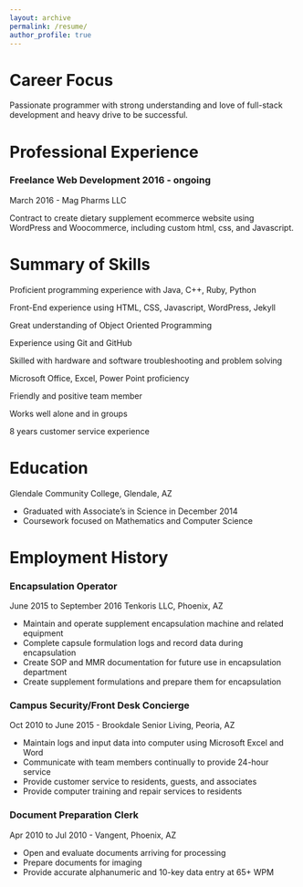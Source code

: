 ```yaml
---
layout: archive
permalink: /resume/
author_profile: true
---
```

# Career Focus
Passionate programmer with strong understanding and love of full-stack development and heavy drive to be successful.

# Professional Experience

### Freelance Web Development 2016 - ongoing
March 2016 - Mag Pharms LLC

Contract to create dietary supplement ecommerce website using WordPress and Woocommerce,
including custom html, css, and Javascript. 

# Summary of Skills
Proficient programming experience with Java, C++, Ruby, Python

Front-End experience using HTML, CSS, Javascript, WordPress, Jekyll

Great understanding of Object Oriented Programming

Experience using Git and GitHub

Skilled with hardware and software troubleshooting and problem solving

Microsoft Office, Excel, Power Point proficiency

Friendly and positive team member

Works well alone and in groups

8 years customer service experience


# Education
Glendale Community College, Glendale, AZ

* Graduated with Associate&rsquo;s in Science in December 2014
* Coursework focused on Mathematics and Computer Science

# Employment History

### Encapsulation Operator
June 2015 to September 2016 Tenkoris LLC, Phoenix, AZ

* Maintain and operate supplement encapsulation machine and related equipment
* Complete capsule formulation logs and record data during encapsulation
* Create SOP and MMR documentation for future use in encapsulation department
* Create supplement formulations and prepare them for encapsulation

### Campus Security/Front Desk Concierge
Oct 2010 to June 2015 - Brookdale Senior Living, Peoria, AZ

* Maintain logs and input data into computer using Microsoft Excel and Word
* Communicate with team members continually to provide 24-hour service
* Provide customer service to residents, guests, and associates
* Provide computer training and repair services to residents

### Document Preparation Clerk
Apr 2010 to Jul 2010 - Vangent, Phoenix, AZ

* Open and evaluate documents arriving for processing
* Prepare documents for imaging
* Provide accurate alphanumeric and 10-key data entry at 65+ WPM
